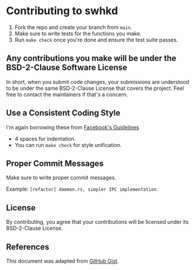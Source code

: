 # Contributing to swhkd

1. Fork the repo and create your branch from `main`.
1. Make sure to write tests for the functions you make.
1. Run `make check` once you're done and ensure the test suite passes.

## Any contributions you make will be under the BSD-2-Clause Software License
In short, when you submit code changes, your submissions are understood to be under the same BSD-2-Clause License that covers the project. Feel free to contact the maintainers if that's a concern.

## Use a Consistent Coding Style
I'm again borrowing these from [Facebook's Guidelines](https://github.com/facebook/draft-js/blob/a9316a723f9e918afde44dea68b5f9f39b7d9b00/CONTRIBUTING.md)

* 4 spaces for indentation.
* You can run `make check` for style unification.

## Proper Commit Messages
Make sure to write proper commit messages.

Example: `[refactor] daemon.rs, simpler IPC implementation`.

## License
By contributing, you agree that your contributions will be licensed under its BSD-2-Clause License.

## References
This document was adapted from [GitHub Gist](https://gist.github.com/briandk/3d2e8b3ec8daf5a27a62).
